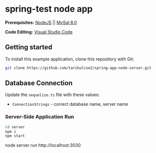 # spring-test node app

**Prerequisites:**
[NodeJS](https://nodejs.org/en/) || 
[MySql 8.0](https://dev.mysql.com/doc/relnotes/mysql/8.0/en/)

**Code Editing:** 
[Visual Studio Code](https://code.visualstudio.com/)

## Getting started
To install this example application, clone this repository with Git:

```bash
git clone https://github.com/tarikulcse2/spring-app-node-server.git
```

## Database Connection
Update the `sequelize.ts` file with these values:
* `ConnectionStrings` - correct database name, server name

### Server-Side Application Run
```bash
cd server
npm i
npm start
```
node server run http://localhost:3030 

